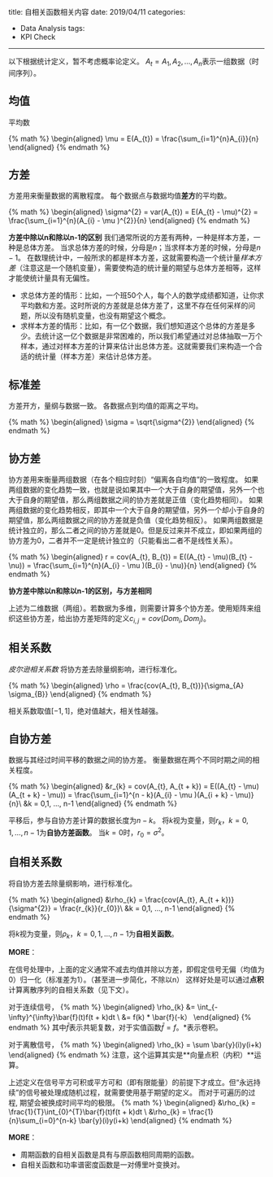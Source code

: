 title: 自相关函数相关内容
date: 2019/04/11
categories:
- Data Analysis
tags:
- KPI Check
---


以下根据统计定义，暂不考虑概率论定义。
$A_{t} = A_{1}, A_{2}, ..., A_{n}$表示一组数据（时间序列）。


## 均值 ##

平均数

{% math %}
\begin{aligned}
\mu = E(A_{t}) = \frac{\sum_{i=1}^{n}A_{i}}{n}
\end{aligned}
{% endmath %}


## 方差 ##

方差用来衡量数据的离散程度。
每个数据点与数据均值**差方**的平均数。

{% math %}
\begin{aligned}
\sigma^{2} = var(A_{t}) = E(A_{t} - \mu)^{2} = \frac{\sum_{i=1}^{n}(A_{i} - \mu )^{2}}{n}
\end{aligned}
{% endmath %}

**方差中除以n和除以n-1的区别**
我们通常所说的方差有两种，一种是样本方差，一种是总体方差。
当求总体方差的时候，分母是$n$；当求样本方差的时候，分母是$n-1$。
在数理统计中，一般所求的都是样本方差，这就需要构造一个统计量*样本方差*（注意这是一个随机变量），需要使构造的统计量的期望与总体方差相等，这样才能使统计量具有无偏性。
- 求总体方差的情形：比如，一个班50个人，每个人的数学成绩都知道，让你求平均数和方差。这时所说的方差就是总体方差了，这里不存在任何采样的问题，所以没有随机变量，也没有期望这个概念。
- 求样本方差的情形：比如，有一亿个数据，我们想知道这个总体的方差是多少。去统计这一亿个数据是非常困难的，所以我们希望通过对总体抽取一万个样本，通过对样本方差的计算来估计出总体方差。这就需要我们来构造一个合适的统计量（样本方差）来估计总体方差。


## 标准差 ##

方差开方，量纲与数据一致。
各数据点到均值的距离之平均。

{% math %}
\begin{aligned}
\sigma = \sqrt{\sigma^{2}}
\end{aligned}
{% endmath %}


## 协方差 ##

协方差用来衡量两组数据（在各个相应时刻）“偏离各自均值”的一致程度。
如果两组数据的变化趋势一致，也就是说如果其中一个大于自身的期望值，另外一个也大于自身的期望值，那么两组数据之间的协方差就是正值（变化趋势相同）。
如果两组数据的变化趋势相反，即其中一个大于自身的期望值，另外一个却小于自身的期望值，那么两组数据之间的协方差就是负值（变化趋势相反）。
如果两组数据是统计独立的，那么二者之间的协方差就是0。但是反过来并不成立，即如果两组的协方差为0，二者并不一定是统计独立的（只能看出二者不是线性关系）。

{% math %}
\begin{aligned}
r = cov(A_{t}, B_{t}) = E((A_{t} - \mu)(B_{t} - \nu)) = \frac{\sum_{i=1}^{n}(A_{i} - \mu )(B_{i} - \nu)}{n}
\end{aligned}
{% endmath %}

**协方差中除以n和除以n-1的区别，与方差相同**

上述为二维数据（两组）。若数据为多维，则需要计算多个协方差。使用矩阵来组织这些协方差，给出协方差矩阵的定义$c_{i,j} = cov(Dom_{i}, Dom_{j})$。


## 相关系数 ##

*皮尔逊相关系数*
将协方差去除量纲影响，进行标准化。

{% math %}
\begin{aligned}
\rho = \frac{cov(A_{t}, B_{t})}{\sigma_{A} \sigma_{B}}
\end{aligned}
{% endmath %}

相关系数取值$[-1, 1]$，绝对值越大，相关性越强。


## 自协方差 ##

数据与其经过时间平移的数据之间的协方差。
衡量数据在两个不同时期之间的相关程度。

{% math %}
\begin{aligned}
&r_{k} = cov(A_{t}, A_{t + k}) = E((A_{t} - \mu)(A_{t + k} - \mu)) = \frac{\sum_{i=1}^{n - k}(A_{i} - \mu )(A_{i + k} - \mu)}{n}\\
&k = 0,1, ..., n-1
\end{aligned}
{% endmath %}

平移后，参与自协方差计算的数据长度为$n-k$。
将$k$视为变量，则$r_{k}， k = 0,1, ..., n-1$为**自协方差函数**。
当$k=0$时，$r_{0} = \sigma^{2}$。


## 自相关系数 ##

将自协方差去除量纲影响，进行标准化。

{% math %}
\begin{aligned}
&\rho_{k} = \frac{cov(A_{t}, A_{t + k})}{\sigma^{2}} = \frac{r_{k}}{r_{0}}\\
&k = 0,1, ..., n-1
\end{aligned}
{% endmath %}

将$k$视为变量，则$\rho_{k}， k = 0,1, ..., n-1$为**自相关函数**。

**MORE**：

在信号处理中，上面的定义通常不减去均值并除以方差，即假定信号无偏（均值为0）归一化（标准差为1）。（甚至进一步简化，不除以n）
这样好处是可以通过**点积**计算离散序列的自相关系数（见下文）。

对于连续信号，
{% math %}
\begin{aligned}
\rho_{k} &= \int_{-\infty}^{\infty}\bar{f}(t)f(t + k)dt \\
&= f(k) * \bar{f}(-k） 
\end{aligned}
{% endmath %}
其中$\bar{f}$表示共轭复数，对于实值函数$\bar{f} = f$。$*$表示卷积。

对于离散信号，
{% math %}
\begin{aligned}
\rho_{k} = \sum \bar{y}(i)y(i+k)
\end{aligned}
{% endmath %}
注意，这个运算其实是**向量点积（内积）**运算。

上述定义在信号平方可积或平方可和（即有限能量）的前提下才成立。但“永远持续”的信号被处理成随机过程，就需要使用基于期望的定义。
而对于可遍历的过程, 期望会被换成时间平均的极限。
{% math %}
\begin{aligned}
&\rho_{k} = \frac{1}{T}\int_{0}^{T}\bar{f}(t)f(t + k)dt \\
&\rho_{k} = \frac{1}{n}\sum_{i=0}^{n-k} \bar{y}(i)y(i+k)
\end{aligned}
{% endmath %}

**MORE**：

- 周期函数的自相关函数是具有与原函数相同周期的函数。
- 自相关函数和功率谱密度函数是一对傅里叶变换对。